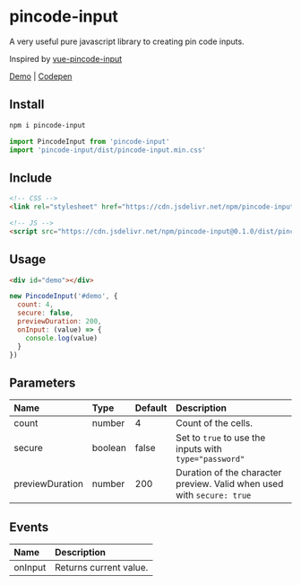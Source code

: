 # pincode-input

A very useful pure javascript library to creating pin code inputs.

Inspired by [vue-pincode-input](https://github.com/Seokky/vue-pincode-input)

[Demo](https://dgknca.github.io/pincode-input/) | [Codepen](https://codepen.io/dgknca/pen/poNOdXp)

## Install

```bash
npm i pincode-input
```

```js
import PincodeInput from 'pincode-input'
import 'pincode-input/dist/pincode-input.min.css'
```

## Include

```html
<!-- CSS -->
<link rel="stylesheet" href="https://cdn.jsdelivr.net/npm/pincode-input@0.1.0/dist/pincode-input.min.css" />

<!-- JS -->
<script src="https://cdn.jsdelivr.net/npm/pincode-input@0.1.0/dist/pincode-input.min.js"></script>
```

## Usage

```html
<div id="demo"></div>
```

```js
new PincodeInput('#demo', {
  count: 4,
  secure: false,
  previewDuration: 200,
  onInput: (value) => {
    console.log(value)
  }
})
```

## Parameters

| Name            | Type    | Default | Description                                                            |
| :-------------- | :------ | :------ | :--------------------------------------------------------------------- |
| count           | number  | 4       | Count of the cells.                                                    |
| secure          | boolean | false   | Set to `true` to use the inputs with `type="password"`                 |
| previewDuration | number  | 200     | Duration of the character preview. Valid when used with `secure: true` |

## Events

| Name    | Description            |
| :------ | :--------------------- |
| onInput | Returns current value. |
